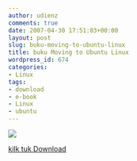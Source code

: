 ```yaml
---
author: udienz
comments: true
date: 2007-04-30 17:51:03+00:00
layout: post
slug: buku-moving-to-ubuntu-linux
title: buku Moving to Ubuntu Linux
wordpress_id: 674
categories:
- Linux
tags:
- download
- e-book
- Linux
- ubuntu
---
```


![](http://g.freebookshare.com/032142722X.gif)


[kilk tuk Download ](http://fs03n4.sendspace.com/dl/055c6c4464631766e939393ab9bc8fd6/46362c6c/m7r4hw/Addison.Wesley.Moving.to.Ubuntu.Linux.Aug.2006.rar)

